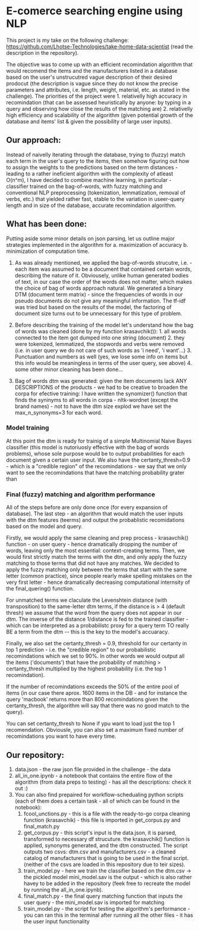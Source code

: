# E-comerce searching engine using NLP

This project is my take on the following challenge: https://github.com/Lhotse-Technologies/take-home-data-scientist (read the description in the repository).

The objective was to come up with an efficient recomindation algorithm that would recomend the items and the manufacturers listed in a database based on the user's unstrucutred vague description of their desired prodocut (the description is vague since they do not know the precise parameters and attributes, i.e. length, weight, material, etc. as stated in the challenge). The priorities of the project were 1. relativelly high accuracy in recomindation (that can be assessed heuristically by anyone: by typing in a query and observing how close the results of the matching are) 2. relativelly high efficiency and scalability of the algorithm (given potential growth of the database and items' list & given the possibility of large user inputs).


## Our approach:

Instead of naivelly iterating through the database, trying to (fuzzy) match each term in the user's query to the items, then somehow figuring out how to assign the weights to the predictions based on the term distances - leading to a rather ineficient algorithm with the complexity of atleast O(n^m), I have decided to combine machine learning, in particular - classifier trained on the bag-of-words, with fuzzy matching and conventional NLP preprocessing (tokenization, lemmatization, removal of verbs, etc.) that yielded rather fast, stable to the variation in useer-query length and in size of the database, accurate recomindation algorithm. 


## What has been done:

Putting aside some minor details on json parsing, let us outline major strategies implemented in the algorithm for  a. maximization of accuracy b. minimization of computation time.

1. As was already mentioned, we applied the bag-of-words strucutre, i.e. - each item was assumed to be a document that contained certain words, describing the nature of it. Obviousely, unlike human generated bodies of text, in our case the order of the words does not matter, which makes the choice of bag of words approach natural. We generated a binary DTM (document term matrix) - since the frequencies of words in our pseudo documents do not give any meaningful information. The tf-idf was tried but based on the results of the model, the factoring of document size turns out to be unnecessary for this type of problem. 
2. Before describing the training of the model let's understand how the bag of words was cleaned (done by my function krasavchik()):
        1. all words connected to the item got dumped into one string (document)
        2. they were tokenized, lemmatized, the stopwords and verbs were removed (i.e. in user query we do not care of such words as 'i need', 'i want'...)
        3. Punctuation and numbers as well (yes, we lose some info on items but this info would be meaningless in terms of the user query, see above)
        4. some other minor cleaning has been done...

3. Bag of words dtm was generated: given the item documents lack ANY DESCRIPTIONS of the products - we had to be creative to broaden the corpa for efective training:
I have written the synomizer() function that finds the syninyms to all words in corpa - nltk-wordnet (except the brand names) - not to have the dtm size explod we have set the max_n_synonyms=3 for each word.


### Model training 

At this point the dtm is ready for trainig of a simple Multinomial Naive Bayes classifier (this model is nutoriuosly effective with the bag of words problems), whose sole purpose would be to output probabilities for each document given a certain user input. We also have the certanty_thresh=0.9 - which is a "credible region" of the recomindations - we say that we only want to see the recomindations that have the matching probability grater than 


### Final (fuzzy) matching and algorithm performance

All of the steps before are only done once (for every expansion of database). The last step - an algorithm that would match the user inputs with the dtm features (teerms) and output the probablistic recomidations based on the model and query. 

Firstly, we would apply the same cleaning and prep process - krasavchik() function - on user query - hence dramatically dropping the number of words, leaving only the most essential: context-creating terms. Then, we would first strictly match the terms with the dtm, and only apply the fuzzy matching to those terms that did not have any matches. We decided to apply the fuzzy matching only between the terms that start with the same letter (common practice), since people rearly make spelling mistakes on the very first letter - hence dramatically decreasing computational internsity of the final_quering() function. 

For unmatched terms we claculate the Levenshtein distance (with transposition) to the same-letter dtm terms, if the distance is > 4 (default thresh) we assume that the word from the query does not appear in our dtm. The inverse of the distance 1/distance is fed to the trained classifier - which can be interpreted as a probabilistc proxy for a query term TO really BE a term from the dtm -- this is the key to the model's accuaracy.  

Finally, we also set the certanty_thresh = 0.9, threshold for our certanty in top 1 prediction - i.e. the "credible region" to our probabilistic recomindations which we set to 90%. In other words we would output all the items ('documents') that have the probability of matching > certanty_thresh multiplied by the highest probability (i.e. the top 1 recomindation). 

If the number of recomindations exceeds the 50% of the entire pool of items (in our case there aprox. 1600 items in the DB - and for instance the query 'macbook' returns more than 800 recomindations given the certanty_thresh, the algorithm will say that there was no good match to the query).

You can set certanty_thresh to None if ypu want to load just the top 1 recomendation. Obviousle, you can also set a maximum fixed number of recomindations you want to have every time. 


## Our repository:
1. data.json - the raw json file provided in the challenge - the data
2. all_in_one.ipynb - a notebook that contains the entire flow of the algorithm (from data preps to testing) - has all the descriptions: check it out :)
3. You can also find prepaired for workflow-schedualing python scripts (each of them does a certain task - all of which can be found in the notebook):
    1. fcool_unctions.py - this is a file with the ready-to-go corpa cleaning function (krasavchik) - this file is imported in get_corpus.py and final_match.py 
    2. get_corpus.py - this script's input is the data.json, it is parsed, transformed to necessary df strucuture. the krasavchik() function is applied, synonyms generated, and the dtm constructed. The script outputs two csvs: dtm.csv and manufacturers.csv - a cleaned catalog of manufacturers that is going to be used in the final script. (neither of the csvs are loaded in this repository due to teir sizes).
    3. train_model.py - here we train the classifier based on the dtm.csv -> the pickled model mini_model.sav is the output - which is also rather havey to be added in the repository (feek free to recreate the model by running the all_in_one.ipynb).
    4. final_match.py - the final query matching function that inputs the user query - the mini_model.sav is imported for matching
    5. train_model.py - the script for testing the algorithm's performance - you can ran this in the terminal after running all the other files - it has the user input functionality
